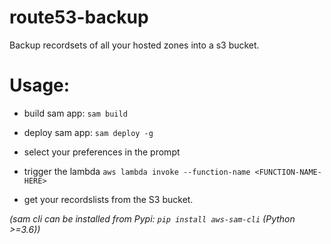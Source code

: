 # route53-backup

Backup recordsets of all your hosted zones into a s3 bucket.

# Usage:

- build sam app: ``sam build``

- deploy sam app: ``sam deploy -g``

- select your preferences in the prompt

- trigger the lambda ``aws lambda invoke --function-name <FUNCTION-NAME-HERE>``

- get your recordslists from the S3 bucket. 

*(sam cli can be installed from Pypi: `pip install aws-sam-cli` (Python >=3.6))*
